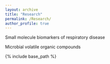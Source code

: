 ```yaml
---
layout: archive
title: "Research"
permalink: /Research/
author_profile: true
---
```


Small molecule biomarkers of respiratory disease

Microbial volatile organic compounds


{% include base_path %}
